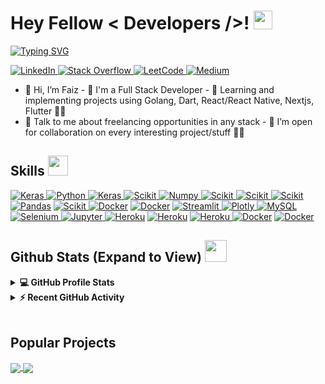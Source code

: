 <h1>
    Hey Fellow
    < Developers />!
    <img src="https://raw.githubusercontent.com/MartinHeinz/MartinHeinz/master/wave.gif" width="30px" />
</h1>
<p align="center"></p>

<p>
    <a href="https://git.io/typing-svg"><img
            src="https://readme-typing-svg.demolab.com?font=Fira+Code&pause=1000&color=1B999A&background=FFFFFF00&width=435&lines=I'm+a+Software+Engineer;I'm+a+Web+Developer;I'm+a+App+Developer"
            alt="Typing SVG" /></a>
</p>

<a href="https://www.linkedin.com/in/faiz-shaikh-43b323228/" target="_blank">
    <img alt="LinkedIn"
        src="https://img.shields.io/badge/LinkedIn-0077B5?style=for-the-badge&logo=linkedin&logoColor=white" />
</a>
<a href="https://stackoverflow.com/users/17134397/faiz-shaikh" target="_blank">
    <img alt="Stack Overflow"
        src="https://img.shields.io/badge/Stack_Overflow-FE7A16?style=for-the-badge&logo=stack-overflow&logoColor=white" />
</a>
<a href="https://www.hackerrank.com/aasthajha123/hackos" target="_blank">
    <img alt="LeetCode"
        src="https://img.shields.io/badge/-LeetCode-F2B90B?style=for-the-badge&logo=LeetCode&logoColor=black" />
</a>
<a href="https://medium.com/@faizshaikhh" target="_blank">
    <img alt="Medium"
        src="https://img.shields.io/badge/Medium-12100E?style=for-the-badge&logo=medium&logoColor=white" />
</a>

- 👋 Hi, I’m Faiz - 💼 I'm a Full Stack Developer - 🌱 Learning and implementing
projects using Golang, Dart, React/React Native, Nextjs, Flutter 🤵🏻 <br />
- 💬 Talk to me about freelancing opportunities in any stack - 💞️ I’m open for
collaboration on every interesting project/stuff ✌🏻<br />

<h2>
    Skills
    <img src="https://media2.giphy.com/media/QssGEmpkyEOhBCb7e1/giphy.gif?cid=ecf05e47a0n3gi1bfqntqmob8g9aid1oyj2wr3ds3mg700bl&rid=giphy.gif"
        width="32px" />
</h2>
<a href="Dart" target="_blank">
    <img alt="Keras" src="https://img.shields.io/badge/Dart-0175C2?style=for-the-badge&logo=dart&logoColor=white" />
</a>
<a href="Golang" target="_blank">
    <img alt="Python" src="https://img.shields.io/badge/Go-00ADD8?style=for-the-badge&logo=go&logoColor=white" />
</a>
<a href="Swift" target="_blank">
    <img alt="Keras" src="https://img.shields.io/badge/Swift-FA7343?style=for-the-badge&logo=swift&logoColor=white" />
</a>
<a href="JS" target="_blank">
    <img alt="Scikit"
        src="https://img.shields.io/badge/JavaScript-323330?style=for-the-badge&logo=javascript&logoColor=F7DF1E" />
</a>
<a href="TS" target="_blank">
    <img alt="Numpy"
        src="https://img.shields.io/badge/TypeScript-007ACC?style=for-the-badge&logo=typescript&logoColor=white" />
</a>
<a href="React" target="_blank">
    <img alt="Scikit" src="https://img.shields.io/badge/React-20232A?style=for-the-badge&logo=react&logoColor=61DAFB" />
</a>
<a href="Node" target="_blank">
    <img alt="Scikit"
        src="https://img.shields.io/badge/Node.js-43853D?style=for-the-badge&logo=node.js&logoColor=white" />
</a>
<a href="Redux" target="_blank">
    <img alt="Scikit" src="https://img.shields.io/badge/Redux-593D88?style=for-the-badge&logo=redux&logoColor=white" />
</a>
<a href="Flutter" target="_blank">
    <img alt="Pandas"
        src="https://img.shields.io/badge/Flutter-02569B?style=for-the-badge&logo=flutter&logoColor=white" /></a>
<a href="React Native" target="_blank">
    <img alt="Scikit"
        src="https://img.shields.io/badge/React_Native-20232A?style=for-the-badge&logo=react&logoColor=61DAFB" />
</a>
<a href="Android"><img alt="Docker"
        src="https://img.shields.io/badge/Android-3DDC84?style=for-the-badge&logo=android&logoColor=white" /></a>
<a href="IOS"><img alt="Docker"
        src="https://img.shields.io/badge/iOS-000000?style=for-the-badge&logo=ios&logoColor=white" /></a>
<a href="Mongo" target="_blank">
    <img alt="Streamlit"
        src="https://img.shields.io/badge/MongoDB-4EA94B?style=for-the-badge&logo=mongodb&logoColor=white" />
</a>
<a href="Postgres" target="_blank">
    <img alt="Plotly"
        src="https://img.shields.io/badge/PostgreSQL-316192?style=for-the-badge&logo=postgresql&logoColor=white" />
</a>
<a href="https://www.mysql.com/"><img alt="MySQL"
        src="https://img.shields.io/badge/MySQL-ED8B00?style=for-the-badge&logo=mysql&logoColor=white" /></a>
<a href="Tailwind" target="_blank">
    <img alt="Selenium"
        src="https://img.shields.io/badge/Tailwind_CSS-38B2AC?style=for-the-badge&logo=tailwind-css&logoColor=white" />
</a>
<a href="Bootstrap" target="_blank">
    <img alt="Jupyter"
        src="https://img.shields.io/badge/Bootstrap-563D7C?style=for-the-badge&logo=bootstrap&logoColor=white" />
</a>
<a href="Digi Ocean"><img alt="Heroku"
        src="https://img.shields.io/badge/Digital_Ocean-0080FF?style=for-the-badge&logo=DigitalOcean&logoColor=white" /></a>
<a href="https://www.heroku.com/"><img alt="Heroku"
        src="https://img.shields.io/badge/Heroku-430098?style=for-the-badge&logo=heroku&logoColor=white" /></a>
<a href="Google Cloud"><img alt="Heroku"
        src="https://img.shields.io/badge/Google_Cloud-4285F4?style=for-the-badge&logo=google-cloud&logoColor=white" />
</a>
<a href="https://www.docker.com/"><img alt="Docker"
        src="https://img.shields.io/badge/Docker-2CA5E0?style=for-the-badge&logo=docker&logoColor=white" /></a>
<a href="Linux"><img alt="Docker"
        src="https://img.shields.io/badge/Linux-FCC624?style=for-the-badge&logo=linux&logoColor=black" /></a>
<h2>
    Github Stats (Expand to View)
    <img src="https://i.pinimg.com/originals/65/c4/f4/65c4f452571be1261e9c623f7da488ac.gif" width="35px" />
</h2>

<details>
    <summary><b>💻 GitHub Profile Stats</b></summary>
    <br />
    <p align="center">
        <a href="https://github.com/anuraghazra/github-readme-stats"><img alt="Faiz's GitHub Stats"
                src="https://github-readme-stats.vercel.app/api?username=faizshaikh7&show_icons=true&count_private=true&theme=algolia%22%20height=%22192px" /></a>
        <br />
        &nbsp;
        <img src="https://github-readme-stats.vercel.app/api/top-langs?username=faizshaikh7&show_icons=true&locale=en&layout=compact&theme=dark"
            alt="faizshaikh7" height="192px" />
        <br />
    </p>
</details>

<details>
    <summary><b>⚡ Recent GitHub Activity</b></summary>
    <br />
    <a href="https://github.com/aastha12"><img alt="Aastha's Activity Graph"
            src="https://activity-graph.herokuapp.com/graph?username=aastha12&custom_title=Aastha's%20Contribution%20Graph&theme=react-dark" /></a>
    <br />
</details>

<br />

## Popular Projects
<a href="https://github.com/aastha12/MDX-Food-Safety-Hackathon">
    <!-- Change the `github-readme-stats.anuraghazra1.vercel.app` to `github-readme-stats.vercel.app`  -->
    <img align="center"
        src="https://github-readme-stats.anuraghazra1.vercel.app/api/pin/?username=aastha12&repo=MDX-Food-Safety-Hackathon&theme=onedark" />
</a>

<a href="https://github.com/aastha12/Loan_Prediction">
    <!-- Change the `github-readme-stats.anuraghazra1.vercel.app` to `github-readme-stats.vercel.app`  -->
    <img align="center"
        src="https://github-readme-stats.anuraghazra1.vercel.app/api/pin/?username=aastha12&repo=Loan_Prediction&theme=onedark" />
</a>

